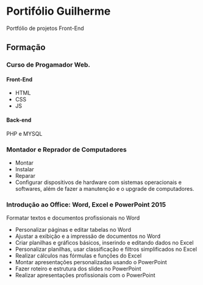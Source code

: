 # Portifólio Guilherme
Portfólio de projetos Front-End

## Formação

### Curso de Progamador Web.

#### Front-End
- HTML
- CSS
- JS

#### Back-end
PHP e MYSQL

### Montador e Reprador de Computadores
- Montar 
- Instalar 
- Reparar  
- Configurar 
 dispositivos de hardware 
 com sistemas operacionais e softwares, além de fazer a 
 manutenção e o upgrade de computadores.


### Introdução ao Office: Word, Excel e PowerPoint 2015
 Formatar textos e documentos profissionais no Word
- Personalizar páginas e editar tabelas no Word
- Ajustar a exibição e a impressão de documentos no Word
- Criar planilhas e gráficos básicos, inserindo e editando dados no Excel
- Personalizar planilhas, usar classificação e filtros simplificados no Excel
- Realizar cálculos nas fórmulas e funções do Excel
- Montar apresentações personalizadas usando o PowerPoint
- Fazer roteiro e estrutura dos slides no PowerPoint
- Realizar apresentações profissionais com o PowerPoint
